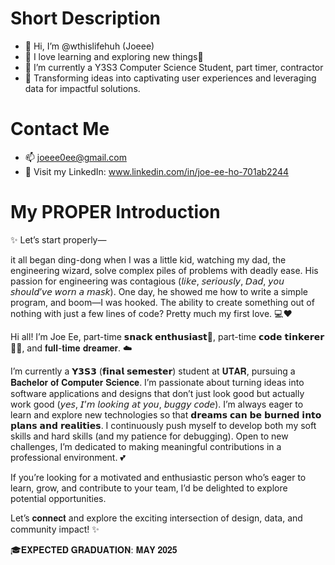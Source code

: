 # Short Description
- 👋 Hi, I’m @wthislifehuh (Joeee)
- 👀 I love learning and exploring new things🚀
- 🌱 I’m currently a Y3S3 Computer Science Student, part timer, contractor
- 🎨 Transforming ideas into captivating user experiences and leveraging data for impactful solutions.

# Contact Me
- 📫 joeee0ee@gmail.com
- 🤗 Visit my LinkedIn: www.linkedin.com/in/joe-ee-ho-701ab2244

# My PROPER Introduction

✨ Let’s start properly—

it all began ding-dong when I was a little kid, watching my dad, the engineering wizard, solve complex piles of problems with deadly ease. His passion for engineering was contagious (𝘭𝘪𝘬𝘦, 𝘴𝘦𝘳𝘪𝘰𝘶𝘴𝘭𝘺, 𝘋𝘢𝘥, 𝘺𝘰𝘶 𝘴𝘩𝘰𝘶𝘭𝘥’𝘷𝘦 𝘸𝘰𝘳𝘯 𝘢 𝘮𝘢𝘴𝘬). One day, he showed me how to write a simple program, and boom—I was hooked. The ability to create something out of nothing with just a few lines of code? Pretty much my first love. 💻❤️

Hi all! I’m Joe Ee, part-time 𝘀𝗻𝗮𝗰𝗸 𝗲𝗻𝘁𝗵𝘂𝘀𝗶𝗮𝘀𝘁🍧, part-time 𝗰𝗼𝗱𝗲 𝘁𝗶𝗻𝗸𝗲𝗿𝗲𝗿👩‍💻, and 𝐟𝐮𝐥𝐥-𝐭𝐢𝐦𝐞 𝐝𝐫𝐞𝐚𝐦𝐞𝐫. ☁️

I’m currently a 𝗬𝟯𝗦𝟯 (𝗳𝗶𝗻𝗮𝗹 𝘀𝗲𝗺𝗲𝘀𝘁𝗲𝗿) student at 𝐔𝐓𝐀𝐑, pursuing a 𝐁𝐚𝐜𝐡𝐞𝐥𝐨𝐫 𝐨𝐟 𝐂𝐨𝐦𝐩𝐮𝐭𝐞𝐫 𝐒𝐜𝐢𝐞𝐧𝐜𝐞. I’m passionate about turning ideas into software applications and designs that don’t just look good but actually work good (𝘺𝘦𝘴, 𝘐’𝘮 𝘭𝘰𝘰𝘬𝘪𝘯𝘨 𝘢𝘵 𝘺𝘰𝘶, 𝘣𝘶𝘨𝘨𝘺 𝘤𝘰𝘥𝘦). I’m always eager to learn and explore new technologies so that 𝗱𝗿𝗲𝗮𝗺𝘀 𝗰𝗮𝗻 𝗯𝗲 𝗯𝘂𝗿𝗻𝗲𝗱 𝗶𝗻𝘁𝗼 𝗽𝗹𝗮𝗻𝘀 𝗮𝗻𝗱 𝗿𝗲𝗮𝗹𝗶𝘁𝗶𝗲𝘀. I continuously push myself to develop both my soft skills and hard skills (and my patience for debugging). Open to new challenges, I’m dedicated to making meaningful contributions in a professional environment. 💕

If you’re looking for a motivated and enthusiastic person who’s eager to learn, grow, and contribute to your team, I’d be delighted to explore potential opportunities. 

Let’s 𝐜𝐨𝐧𝐧𝐞𝐜𝐭 and explore the exciting intersection of design, data, and community impact! ✨

🎓𝐄𝐗𝐏𝐄𝐂𝐓𝐄𝐃 𝐆𝐑𝐀𝐃𝐔𝐀𝐓𝐈𝐎𝐍: 𝐌𝐀𝐘 𝟐𝟎𝟐𝟓
